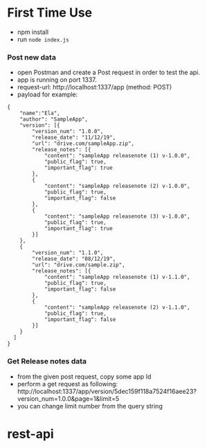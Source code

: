#
First Time Use
==============

 - npm install
 - run `node index.js`
 
 ### Post new data
 - open Postman and create a Post request in order to test the api.
 - app is running on port 1337.
 - request-url: http://localhost:1337/app (method: POST)
 - payload for example:
```
{
    "name":"Ela",
    "author": "SampleApp",
    "version": [{
        "version_num": "1.0.0",
        "release_date": "11/12/19",
        "url": "drive.com/sampleApp.zip",
        "release_notes": [{
            "content": "sampleApp releasenote (1) v-1.0.0",
            "public_flag": true,
            "important_flag": true
        },
        {
            "content": "sampleApp releasenote (2) v-1.0.0",
            "public_flag": true,
            "important_flag": false
        },
        {
            "content": "sampleApp releasenote (3) v-1.0.0",
            "public_flag": true,
            "important_flag": true
        }]
    },
    {
        "version_num": "1.1.0",
        "release_date": "08/12/19",
        "url": "drive.com/sample.zip",
        "release_notes": [{
            "content": "sampleApp releasenote (1) v-1.1.0",
            "public_flag": true,
            "important_flag": false
        },
        {
            "content": "sampleApp releasenote (2) v-1.1.0",
            "public_flag": true,
            "important_flag": false
        }]
    }
  ]
}

```

### Get Release notes data
- from the given post request, copy some app Id
- perform a get request as following: 
http://localhost:1337/app/version/5dec159f118a7524f16aee23?version_num=1.0.0&page=1&limit=5
- you can change limit number from the query string
# rest-api

